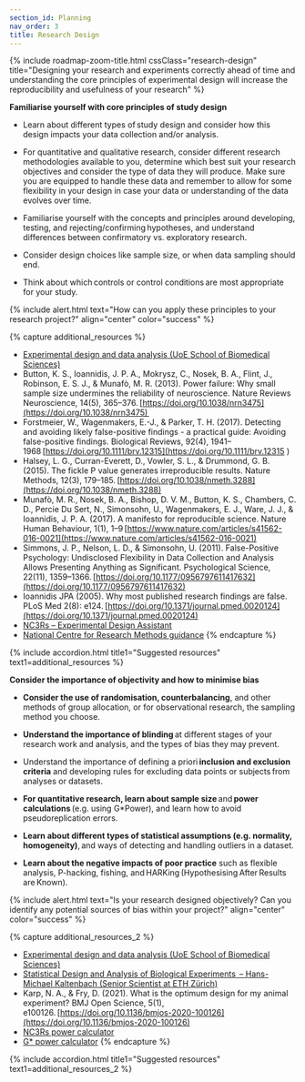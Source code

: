 ```yaml
---
section_id: Planning
nav_order: 3
title: Research Design
---
```


{% include roadmap-zoom-title.html cssClass="research-design" title="Designing your research and experiments correctly ahead of time and understanding the core principles of experimental design will increase the reproducibility and usefulness of your research" %}

**Familiarise yourself with core principles of study design**

- Learn about different types of study design and consider how this design impacts your data collection and/or analysis. 

- For quantitative and qualitative research, consider different research methodologies available to you, determine which best suit your research objectives and consider the type of data they will produce. Make sure you are equipped to handle these data and remember to allow for some flexibility in your design in case your data or understanding of the data evolves over time. 

- Familiarise yourself with the concepts and principles around developing, testing, and rejecting/confirming hypotheses, and understand differences between confirmatory vs. exploratory research. 

- Consider design choices like sample size, or when data sampling should end. 

- Think about which controls or control conditions are most appropriate for your study.

{% include alert.html text="How can you apply these principles to your research project?" align="center" color="success" %}

{% capture additional_resources %}
- [Experimental design and data analysis (UoE School of Biomedical Sciences)](https://www.ed.ac.uk/biomedical-sciences/experimental-design-and-data-analysis/)
- Button, K. S., Ioannidis, J. P. A., Mokrysz, C., Nosek, B. A., Flint, J., Robinson, E. S. J., & Munafò, M. R. (2013). Power failure: Why small sample size undermines the reliability of neuroscience. Nature Reviews Neuroscience, 14(5), 365–376. [https://doi.org/10.1038/nrn3475](https://doi.org/10.1038/nrn3475)  
- Forstmeier, W., Wagenmakers, E.-J., & Parker, T. H. (2017). Detecting and avoiding likely false-positive findings - a practical guide: Avoiding false-positive findings. Biological Reviews, 92(4), 1941–1968 [https://doi.org/10.1111/brv.12315](https://doi.org/10.1111/brv.12315
                                                                                                                                                                                                                                                                                                                         )
- Halsey, L. G., Curran-Everett, D., Vowler, S. L., & Drummond, G. B. (2015). The fickle P value generates irreproducible results. Nature Methods, 12(3), 179–185. [https://doi.org/10.1038/nmeth.3288](https://doi.org/10.1038/nmeth.3288)
- Munafò, M. R., Nosek, B. A., Bishop, D. V. M., Button, K. S., Chambers, C. D., Percie Du Sert, N., Simonsohn, U., Wagenmakers, E. J., Ware, J. J., & Ioannidis, J. P. A. (2017). A manifesto for reproducible science. Nature Human Behaviour, 1(1), 1–9 [https://www.nature.com/articles/s41562-016-0021](https://www.nature.com/articles/s41562-016-0021)
- Simmons, J. P., Nelson, L. D., & Simonsohn, U. (2011). False-Positive Psychology: Undisclosed Flexibility in Data Collection and Analysis Allows Presenting Anything as Significant. Psychological Science, 22(11), 1359–1366. [https://doi.org/10.1177/0956797611417632](https://doi.org/10.1177/0956797611417632)
- Ioannidis JPA (2005). Why most published research findings are false. PLoS Med 2(8): e124. [https://doi.org/10.1371/journal.pmed.0020124](https://doi.org/10.1371/journal.pmed.0020124)
- [NC3Rs – Experimental Design Assistant](https://nc3rs.org.uk/our-portfolio/experimental-design-assistant-eda)
- [National Centre for Research Methods guidance](https://www.ncrm.ac.uk/resources/online/)
{% endcapture %}

{% include accordion.html title1="Suggested resources" text1=additional_resources %}

**Consider the importance of objectivity and how to minimise bias**

- **Consider the use of randomisation, counterbalancing**, and other methods of group allocation, or for observational research, the sampling method you choose.  

- **Understand the importance of blinding** at different stages of your research work and analysis, and the types of bias they may prevent. 

- Understand the importance of defining a priori **inclusion and exclusion criteria** and developing rules for excluding data points or subjects from analyses or datasets. 

- **For quantitative research, learn about sample size** and **power calculations** (e.g. using G*Power), and learn how to avoid pseudoreplication errors. 

- **Learn about different types of statistical assumptions (e.g. normality, homogeneity)**, and ways of detecting and handling outliers in a dataset. 

- **Learn about the negative impacts of poor practice** such as flexible analysis, P-hacking, fishing, and HARKing (Hypothesising After Results are Known). 

{% include alert.html text="Is your research designed objectively? Can you identify any potential sources of bias within your project?" align="center" color="success" %}

{% capture additional_resources_2 %}
- [Experimental design and data analysis (UoE School of Biomedical Sciences)](https://www.ed.ac.uk/biomedical-sciences/experimental-design-and-data-analysis/)
- [Statistical Design and Analysis of Biological Experiments  – Hans-Michael Kaltenbach (Senior Scientist at ETH Zürich)](https://n.ethz.ch/~kahans/doe2021/principles-of-experimental-design.html)
- Karp, N. A., & Fry, D. (2021). What is the optimum design for my animal experiment? BMJ Open Science, 5(1), e100126. [https://doi.org/10.1136/bmjos-2020-100126](https://doi.org/10.1136/bmjos-2020-100126)
- [NC3Rs power calculator](https://eda.nc3rs.org.uk/eda/powerCalculator/minimal)
- [G* power calculator](https://www.psychologie.hhu.de/arbeitsgruppen/allgemeine-psychologie-und-arbeitspsychologie/gpower)
{% endcapture %}

{% include accordion.html title1="Suggested resources" text1=additional_resources_2 %}
